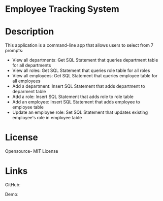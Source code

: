 # Employee Tracking System

# Description
This application is a command-line app that allows users to select from 7 prompts:

- View all departments: Get SQL Statement that queries department table for all departments
- View all roles: Get SQL Statement that queries role table for all roles
- View all employees: Get SQL Statement that queries employee table for all employees
- Add a department: Insert SQL Statement that adds department to deparment table
- Add a role: Insert SQL Statement that adds role to role table
- Add an employee: Insert SQL Statement that adds employee to employee table
- Update an employee role: Set SQL Statement that updates existing employee's role in employee table


# License
  Opensource- MIT License

# Links

GitHub:

Demo: 